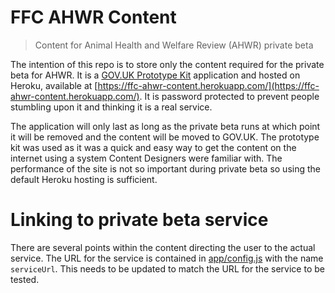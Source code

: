 # FFC AHWR Content

> Content for Animal Health and Welfare Review (AHWR) private beta

The intention of this repo is to store only the content required for the
private beta for AHWR. It is a
[GOV.UK Prototype Kit](https://govuk-prototype-kit.herokuapp.com/docs)
application and hosted on Heroku, available at
[https://ffc-ahwr-content.herokuapp.com/](https://ffc-ahwr-content.herokuapp.com/).
It is password protected to prevent people stumbling upon it and thinking it is
a real service.

The application will only last as long as the private beta runs at which point
it will be removed and the content will be moved to GOV.UK. The prototype kit
was used as it was a quick and easy way to get the content on the internet
using a system Content Designers were familiar with. The performance of the
site is not so important during private beta so using the default Heroku
hosting is sufficient.

# Linking to private beta service

There are several points within the content directing the user to the actual
service. The URL for the service is contained in [app/config.js](app/config.js)
with the name `serviceUrl`. This needs to be updated to match the URL for the
service to be tested.
